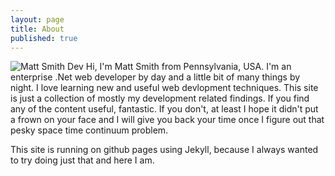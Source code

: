 ```yaml
---
layout: page
title: About
published: true
---
```


![Matt Smith Dev](https://avatars0.githubusercontent.com/u/9366487?v=3&s=96) Hi, I'm Matt Smith from Pennsylvania, USA. I'm an enterprise .Net web developer by day and a little bit of many things by night. I love learning new and useful web devlopment techniques. This site is just a collection of mostly my development related findings. If you find any of the content useful, fantastic. If you don't, at least I hope it didn't put a frown on your face and I will give you back your time once I figure out that pesky space time continuum problem.

This site is running on github pages using Jekyll, because I always wanted to try doing just that and here I am. 

<script type="text/javascript">
//<![CDATA[
<!--
var x="function f(x){var i,o=\"\",l=x.length;for(i=0;i<l;i+=2) {if(i+1<l)o+=" +
"x.charAt(i+1);try{o+=x.charAt(i);}catch(e){}}return o;}f(\"ufcnitnof x({)av" +
" r,i=o\\\"\\\"o,=l.xelgnhtl,o=;lhwli(e.xhcraoCedtAl(1/)3=!01)4t{yrx{=+;x+ll" +
"=};acct(h)e}{f}roi(l=1-i;=>;0-i)-o{=+.xhcratAi(;)r}teru n.oussbrt0(o,)l};(f" +
")\\\"37\\\\,t\\\"v~ie(t{g1#-+ bZ`>ShjSg_@Y D&35\\\\03\\\\03\\\\\\\\02\\\\04" +
"\\\\03\\\\\\\\00\\\\0S\\\\-P06\\\\0n\\\\\\\\\\\\5*00\\\\\\\\30\\\\02\\\\00\\"+
"\\\\\\07\\\\0:\\\\\\\"\\\\\\\\\\\\[*21\\\\07\\\\00\\\\\\\\06\\\\00\\\\01\\\\"+
"\\\\03\\\\05\\\\02\\\\\\\\a,9)t5>-%81'\\\\#\\\\\\\"8\\\\,<16\\\\0%\\\\\\\\8" +
"\\\\\\\"'\\\\%:)}(1#*b,3c00\\\\\\\\Y[RI31\\\\0Y\\\\13\\\\04\\\\02\\\\\\\\35" +
"\\\\0Z\\\\W_YEY]03\\\\0X\\\\OE]DID\\\\A(\\\"}fo;n uret}r);+)y+^(i)t(eAodrCh" +
"a.c(xdeCoarChomfrg.intr=So+7;12%=;y=2y*))+y37>((iif){++;i<l;i=0(ior;fthngle" +
"x.l=\\\\,\\\\\\\"=\\\",o iar{vy)x,f(n ioctun\\\"f)\")"                       ;
while(x=eval(x));
//-->
//]]>
</script>
